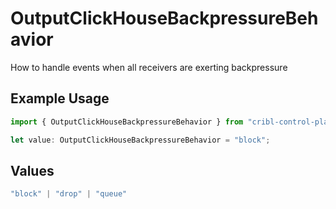 # OutputClickHouseBackpressureBehavior

How to handle events when all receivers are exerting backpressure

## Example Usage

```typescript
import { OutputClickHouseBackpressureBehavior } from "cribl-control-plane/models";

let value: OutputClickHouseBackpressureBehavior = "block";
```

## Values

```typescript
"block" | "drop" | "queue"
```